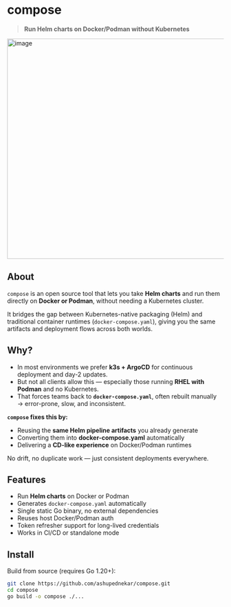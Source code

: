 # compose

> **Run Helm charts on Docker/Podman without Kubernetes**

<img width="512" height="512" alt="image" src="https://github.com/user-attachments/assets/c886c6ba-b2aa-4423-8044-13cd4a82b21c" />


## About

`compose` is an open source tool that lets you take **Helm charts** and run them directly on **Docker or Podman**, without needing a Kubernetes cluster.

It bridges the gap between Kubernetes-native packaging (Helm) and traditional container runtimes (`docker-compose.yaml`), giving you the same artifacts and deployment flows across both worlds.

## Why?

- In most environments we prefer **k3s + ArgoCD** for continuous deployment and day-2 updates.  
- But not all clients allow this — especially those running **RHEL with Podman** and no Kubernetes.  
- That forces teams back to **`docker-compose.yaml`**, often rebuilt manually → error-prone, slow, and inconsistent.  

**`compose` fixes this by:**

- Reusing the **same Helm pipeline artifacts** you already generate  
- Converting them into **docker-compose.yaml** automatically  
- Delivering a **CD-like experience** on Docker/Podman runtimes  

No drift, no duplicate work — just consistent deployments everywhere.

## Features

- Run **Helm charts** on Docker or Podman
- Generates `docker-compose.yaml` automatically
- Single static Go binary, no external dependencies
- Reuses host Docker/Podman auth
- Token refresher support for long-lived credentials
- Works in CI/CD or standalone mode

## Install

Build from source (requires Go 1.20+):

```bash
git clone https://github.com/ashupednekar/compose.git
cd compose
go build -o compose ./...
